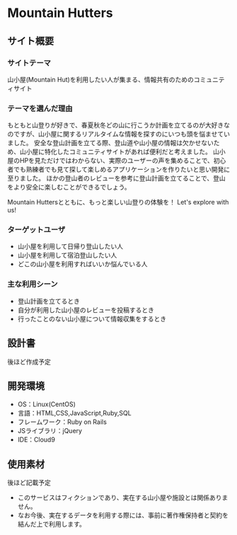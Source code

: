 # Mountain Hutters

## サイト概要


### サイトテーマ
山小屋(Mountain Hut)を利用したい人が集まる、情報共有のためのコミュニティサイト
​
### テーマを選んだ理由
もともと山登りが好きで、春夏秋冬どの山に行こうか計画を立てるのが大好きなのですが、山小屋に関するリアルタイムな情報を探すのにいつも頭を悩ませていました。
安全な登山計画を立てる際、登山道や山小屋の情報は欠かせないため、山小屋に特化したコミュニティサイトがあれば便利だと考えました。
山小屋のHPを見ただけではわからない、実際のユーザーの声を集めることで、初心者でも熟練者でも見て探して楽しめるアプリケーションを作りたいと思い開発に至りました。
ほかの登山者のレビューを参考に登山計画を立てることで、登山をより安全に楽しむことができるでしょう。

Mountain Huttersとともに、もっと楽しい山登りの体験を！
Let's explore with us!
​
### ターゲットユーザ
- 山小屋を利用して日帰り登山したい人
- 山小屋を利用して宿泊登山したい人
- どこの山小屋を利用すればいいか悩んでいる人
​
### 主な利用シーン
- 登山計画を立てるとき
- 自分が利用した山小屋のレビューを投稿するとき
- 行ったことのない山小屋について情報収集をするとき
​
## 設計書
後ほど作成予定
​
## 開発環境
- OS：Linux(CentOS)
- 言語：HTML,CSS,JavaScript,Ruby,SQL
- フレームワーク：Ruby on Rails
- JSライブラリ：jQuery
- IDE：Cloud9
​
## 使用素材
後ほど記載予定

- このサービスはフィクションであり、実在する山小屋や施設とは関係ありません。
- なお今後、実在するデータを利用する際には、事前に著作権保持者と契約を結んだ上で利用します。